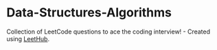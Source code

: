# Data-Structures-Algorithms
Collection of LeetCode questions to ace the coding interview! - Created using [LeetHub](https://github.com/QasimWani/LeetHub).
